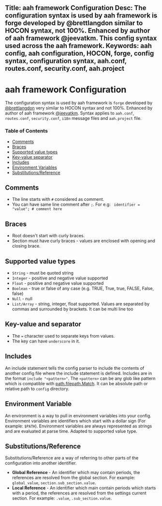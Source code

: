 Title: aah framework Configuration
Desc: The configuration syntax is used by aah framework is forge developed by @brettlangdon similar to HOCON syntax, not 100%. Enhanced by author of aah framework @jeevatkm. This config syntax used across the aah framework.
Keywords: aah config, aah configuration, HOCON, forge, config syntax, configuration syntax, aah.conf, routes.conf, security.conf, aah.project
---
# aah framework Configuration

The configuration syntax is used by aah framework is `forge` developed by [@brettlangdon](https://github.com/brettlangdon") very similar to HOCON syntax and not 100%. Enhanced by author of aah framework [@jeevatkm](https://github.com/jeevatkm). Syntax applies to `aah.conf`, `routes.conf`, `security.conf`, `i18n` message files and `aah.project` file.

### Table of Contents

  * [Comments](#comments)
  * [Braces](#braces)
  * [Supported value types](#supported-value-types)
  * [Key-value separator](#key-value-separator)
  * [Includes](#includes)
  * [Environment Variables](#environment-variables)
  * [Substitutions/Reference](#substitutions-reference)

## Comments

  * The line starts with `#` considered as comment.
  * You can have same line comment after `;`. For e.g: ` identifier = "value"; # comment here`

## Braces

  * Root doesn't start with curly braces.
  * Section must have curly braces - values are enclosed with opening and closing brace.  

## Supported value types

  * `String` - must be quoted string
  * `Integer` - positive and negative value supported
  * `Float` - positive and negative value supported
  * `Boolean` - true or false of any case (e.g. TRUE, True, true, FALSE, False, false)
  * `Null` - null
  * `List/Array` - string, integer, float supported. Values are separated by commas and surrounded by brackets. It can be multi line too

## Key-value and separator

  * The `=` character used to separate keys from values.
  * The key can have `underscore` in it.

## Includes

An include statement tells the config parser to include the contents of another config file where the include statement is defined. Includes are in the format `include "<pattern>"`. The `<pattern>` can be any glob like pattern which is compatible with [path.filepath.Match](http://golang.org/pkg/path/filepath/#Match). It can be absolute path or relative path to `config` directory.

## Environment Variable

An environment is a way to pull in environment variables into your config. Environment variables are identifiers which start with a dollar sign (For example: `$PATH`). Environment variables are always represented as strings and are evaluated at parse time. Adapted to supported value type.

## Substitutions/Reference

Substitutions/Reference are a way of referring to other parts of the configuration into another identifier.

  * **Global Reference** - An identifier which may contain periods, the references are resolved from the global section. For example: `global_value`, `section.sub_section.value`.
  * **Local Reference** - An identifier which main contain periods which starts with a period, the references are resolved from the settings current section. For example: `.value`, `.sub_section.value`.
